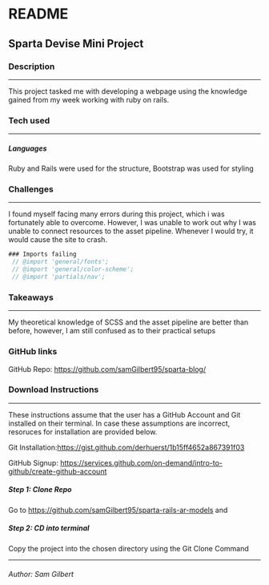 # README

## Sparta Devise Mini Project


### Description
---
This project tasked me with developing a webpage using the knowledge gained from my week working with ruby on rails.
### Tech used
---
##### Languages
Ruby and Rails were used for the structure, Bootstrap was used for styling

### Challenges
---
I found myself facing many errors during this project, which i was fortunately able to overcome. However, I was unable to work out why I was unable to connect resources to the asset pipeline. Whenever I would try, it would cause the site to crash.

~~~sass
### Imports failing
 // @import 'general/fonts';
 // @import 'general/color-scheme';
 // @import 'partials/nav';
~~~
### Takeaways
---
My theoretical knowledge of SCSS and the asset pipeline are better than before, however, I am still confused as to their practical setups

### GitHub links
GitHub Repo: <https://github.com/samGilbert95/sparta-blog/>


### Download Instructions
----
These instructions assume that the user has a GitHub Account and Git installed on their terminal. In case these assumptions are incorrect, resoruces for installation are provided below.

Git Installation:<https://gist.github.com/derhuerst/1b15ff4652a867391f03>

GitHub Signup: <https://services.github.com/on-demand/intro-to-github/create-github-account>

##### Step 1: Clone Repo
Go to <https://github.com/samGilbert95/sparta-rails-ar-models> and
##### Step 2:	CD into terminal
Copy the project into the chosen directory using the Git Clone Command

---
###### Author:	Sam Gilbert
